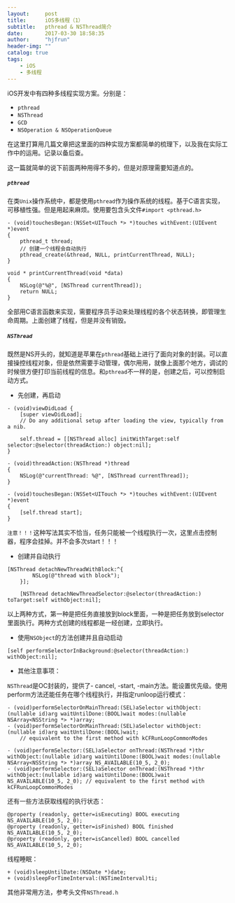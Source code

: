 ```yaml
---
layout:     post
title:      iOS多线程（1）
subtitle:   pthread & NSThread简介
date:       2017-03-30 18:58:35
author:     "hjfrun"
header-img: ""
catalog: true
tags:
    - iOS
    - 多线程
---
```




iOS开发中有四种多线程实现方案。分别是：

* `pthread`
* `NSThread`
* `GCD`
* `NSOperation & NSOperationQueue`

在这里打算用几篇文章把这里面的四种实现方案都简单的梳理下，以及我在实际工作中的运用。记录以备后查。

这一篇就简单的说下前面两种用得不多的，但是对原理需要知道点的。



##### `pthread`

在类`Unix`操作系统中，都是使用`pthread`作为操作系统的线程。基于C语言实现，可移植性强。但是用起来麻烦。使用要包含头文件`#import <pthread.h>`

```objc
- (void)touchesBegan:(NSSet<UITouch *> *)touches withEvent:(UIEvent *)event
{
    pthread_t thread;
  	// 创建一个线程会自动执行
    pthread_create(&thread, NULL, printCurrentThread, NULL);
}

void * printCurrentThread(void *data)
{
    NSLog(@"%@", [NSThread currentThread]);
    return NULL;
}
```

全部用C语言函数来实现，需要程序员手动来处理线程的各个状态转换，即管理生命周期。上面创建了线程，但是并没有销毁。



##### `NSThread`

既然是NS开头的，就知道是苹果在`pthread`基础上进行了面向对象的封装。可以直接操控线程对象，但是依然需要手动管理，偶尔用用，就像上面那个地方，调试的时候很方便打印当前线程的信息。和`pthread`不一样的是，创建之后，可以控制启动方式。

* 先创建，再启动

```objc
- (void)viewDidLoad {
    [super viewDidLoad];
    // Do any additional setup after loading the view, typically from a nib.
    
    self.thread = [[NSThread alloc] initWithTarget:self selector:@selector(threadAction:) object:nil];
}

- (void)threadAction:(NSThread *)thread
{
    NSLog(@"currentThread: %@", [NSThread currentThread]);
}

- (void)touchesBegan:(NSSet<UITouch *> *)touches withEvent:(UIEvent *)event
{
    [self.thread start];
}
```

`注意！！！`这种写法其实不恰当，任务只能被一个线程执行一次，这里点击控制器，程序会挂掉。并不会多次start！！！

* 创建并自动执行

```objc
[NSThread detachNewThreadWithBlock:^{
        NSLog(@"thread with block");
    }];
    
    [NSThread detachNewThreadSelector:@selector(threadAction:) toTarget:self withObject:nil];
```

以上两种方式，第一种是把任务直接放到block里面，一种是把任务放到selector里面执行。两种方式创建的线程都是一经创建，立即执行。



* 使用`NSObject`的方法创建并且自动启动

```objc
[self performSelectorInBackground:@selector(threadAction:) withObject:nil];
```



* 其他注意事项：

`NSThread`是OC封装的，提供了- cancel, -start, -main方法。能设置优先级。使用perform方法还能任务在哪个线程执行，并指定runloop运行模式：

```objc
- (void)performSelectorOnMainThread:(SEL)aSelector withObject:(nullable id)arg waitUntilDone:(BOOL)wait modes:(nullable NSArray<NSString *> *)array;
- (void)performSelectorOnMainThread:(SEL)aSelector withObject:(nullable id)arg waitUntilDone:(BOOL)wait;
	// equivalent to the first method with kCFRunLoopCommonModes

- (void)performSelector:(SEL)aSelector onThread:(NSThread *)thr withObject:(nullable id)arg waitUntilDone:(BOOL)wait modes:(nullable NSArray<NSString *> *)array NS_AVAILABLE(10_5, 2_0);
- (void)performSelector:(SEL)aSelector onThread:(NSThread *)thr withObject:(nullable id)arg waitUntilDone:(BOOL)wait NS_AVAILABLE(10_5, 2_0); // equivalent to the first method with kCFRunLoopCommonModes
```

还有一些方法获取线程的执行状态：

```objc
@property (readonly, getter=isExecuting) BOOL executing NS_AVAILABLE(10_5, 2_0);
@property (readonly, getter=isFinished) BOOL finished NS_AVAILABLE(10_5, 2_0);
@property (readonly, getter=isCancelled) BOOL cancelled NS_AVAILABLE(10_5, 2_0);
```

线程睡眠：

```objc
+ (void)sleepUntilDate:(NSDate *)date;
+ (void)sleepForTimeInterval:(NSTimeInterval)ti;
```

其他非常用方法，参考头文件`NSThread.h`
